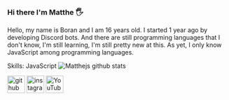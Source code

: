 ### Hi there I'm Matthe 🖐

Hello, my name is Boran and I am 16 years old. I started 1 year ago by developing Discord bots. And there are still programming languages that I don't know, I'm still learning, I'm still pretty new at this. As yet, I only know JavaScript among programming languages.

Skills: JavaScript
![Matthejs github stats](https://github-readme-stats.vercel.app/api?username=Matthejs)

[<img src='https://cdn.jsdelivr.net/npm/simple-icons@3.0.1/icons/github.svg' alt='github' height='40'>](https://github.com/Matthejs)  [<img src='https://cdn.jsdelivr.net/npm/simple-icons@3.0.1/icons/instagram.svg' alt='instagram' height='40'>](https://www.instagram.com/borangkdn/)  [<img src='https://cdn.jsdelivr.net/npm/simple-icons@3.0.1/icons/youtube.svg' alt='YouTube' height='40'>](https://www.youtube.com/channel/https://www.youtube.com/channel/UCZ0DgL77TQFNMwmnbvG8cuw)  

